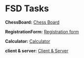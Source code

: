 # FSD Tasks

**ChessBoard:** [Chess Board](https://github.com/Tarun7386/ChessBoard)

**RegistrationForm:** [Registration form](https://github.com/Tarun7386/Registration-Form)

**Calculator:** [Calculator](https://github.com/Tarun7386/caluclator)

**client & server:** [Client & Server](https://github.com/Tarun7386/EAD-Lab)

